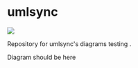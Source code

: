 umlsync
=======

[<img src="http://www.clker.com/cliparts/Y/O/f/T/7/2/oak-tree-dark-brown.svg">](http://google.com.au/)

Repository for umlsync's diagrams testing .

<div class="us-diagram" repo="umlsynco/diagrams" sha="diagrams/components.json">
Diagram should be here
</div>
